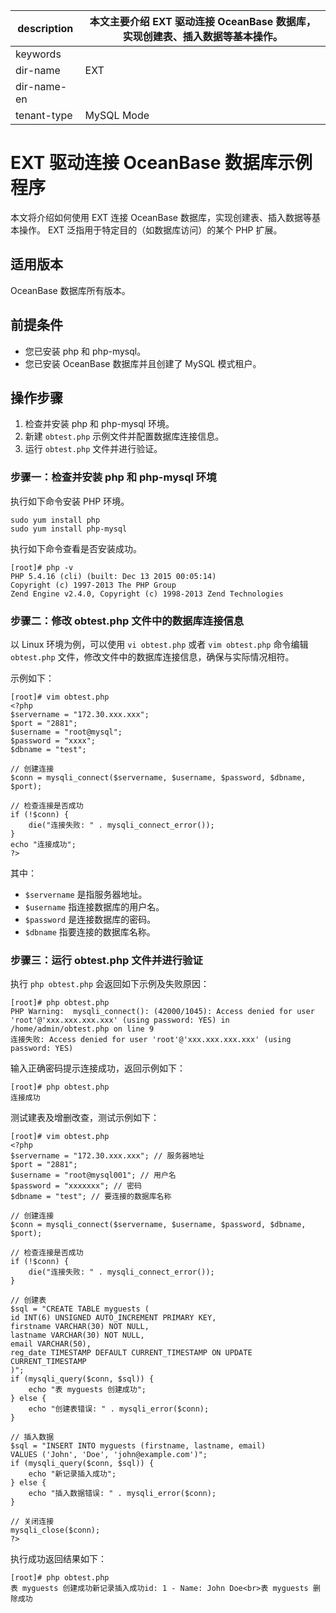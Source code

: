 |description|本文主要介绍 EXT 驱动连接 OceanBase 数据库，实现创建表、插入数据等基本操作。|
|---|---|
|keywords||
|dir-name|EXT|
|dir-name-en||
|tenant-type|MySQL Mode|

# EXT 驱动连接  OceanBase 数据库示例程序

本文将介绍如何使用 EXT 连接 OceanBase 数据库，实现创建表、插入数据等基本操作。
EXT 泛指用于特定目的（如数据库访问）的某个 PHP 扩展。

## 适用版本

OceanBase 数据库所有版本。

## 前提条件

* 您已安装 php 和 php-mysql。
* 您已安装 OceanBase 数据库并且创建了 MySQL 模式租户。

## 操作步骤

1. 检查并安装 php 和 php-mysql 环境。
2. 新建 `obtest.php` 示例文件并配置数据库连接信息。
3. 运行 `obtest.php` 文件并进行验证。

### 步骤一：检查并安装 php 和 php-mysql 环境

执行如下命令安装 PHP 环境。

```shell
sudo yum install php
sudo yum install php-mysql
```

执行如下命令查看是否安装成功。

```shell
[root]# php -v
PHP 5.4.16 (cli) (built: Dec 13 2015 00:05:14)
Copyright (c) 1997-2013 The PHP Group
Zend Engine v2.4.0, Copyright (c) 1998-2013 Zend Technologies
```

### 步骤二：修改 obtest.php 文件中的数据库连接信息

以 Linux 环境为例，可以使用 `vi obtest.php` 或者 `vim obtest.php` 命令编辑 `obtest.php` 文件，修改文件中的数据库连接信息，确保与实际情况相符。

示例如下：

```shell
[root]# vim obtest.php
<?php
$servername = "172.30.xxx.xxx";
$port = "2881";
$username = "root@mysql";
$password = "xxxx";
$dbname = "test";

// 创建连接
$conn = mysqli_connect($servername, $username, $password, $dbname, $port);

// 检查连接是否成功
if (!$conn) {
    die("连接失败: " . mysqli_connect_error());
}
echo "连接成功";
?>
```

其中：

* `$servername` 是指服务器地址。
* `$username` 指连接数据库的用户名。
* `$password` 是连接数据库的密码。
* `$dbname` 指要连接的数据库名称。

### 步骤三：运行 obtest.php 文件并进行验证

执行 `php obtest.php` 会返回如下示例及失败原因：

```shell
[root]# php obtest.php
PHP Warning:  mysqli_connect(): (42000/1045): Access denied for user 'root'@'xxx.xxx.xxx.xxx' (using password: YES) in /home/admin/obtest.php on line 9
连接失败: Access denied for user 'root'@'xxx.xxx.xxx.xxx' (using password: YES)
```

输入正确密码提示连接成功，返回示例如下：

```shell
[root]# php obtest.php
连接成功
```

测试建表及增删改查，测试示例如下：

```shell
[root]# vim obtest.php
<?php
$servername = "172.30.xxx.xxx"; // 服务器地址
$port = "2881";
$username = "root@mysql001"; // 用户名
$password = "xxxxxxx"; // 密码
$dbname = "test"; // 要连接的数据库名称

// 创建连接
$conn = mysqli_connect($servername, $username, $password, $dbname, $port);

// 检查连接是否成功
if (!$conn) {
    die("连接失败: " . mysqli_connect_error());
}

// 创建表
$sql = "CREATE TABLE myguests (
id INT(6) UNSIGNED AUTO_INCREMENT PRIMARY KEY,
firstname VARCHAR(30) NOT NULL,
lastname VARCHAR(30) NOT NULL,
email VARCHAR(50),
reg_date TIMESTAMP DEFAULT CURRENT_TIMESTAMP ON UPDATE CURRENT_TIMESTAMP
)";
if (mysqli_query($conn, $sql)) {
    echo "表 myguests 创建成功";
} else {
    echo "创建表错误: " . mysqli_error($conn);
}

// 插入数据
$sql = "INSERT INTO myguests (firstname, lastname, email)
VALUES ('John', 'Doe', 'john@example.com')";
if (mysqli_query($conn, $sql)) {
    echo "新记录插入成功";
} else {
    echo "插入数据错误: " . mysqli_error($conn);
}

// 关闭连接
mysqli_close($conn);
?>
```

执行成功返回结果如下：

```shell
[root]# php obtest.php
表 myguests 创建成功新记录插入成功id: 1 - Name: John Doe<br>表 myguests 删除成功
```
